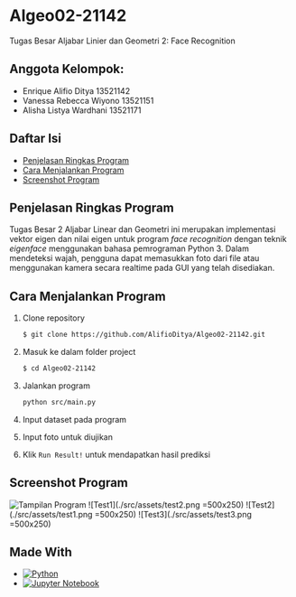 # Algeo02-21142
Tugas Besar Aljabar Linier dan Geometri 2: Face Recognition

## Anggota Kelompok:
- Enrique Alifio Ditya 13521142
- Vanessa Rebecca Wiyono 13521151
- Alisha Listya Wardhani 13521171

## Daftar Isi
* [Penjelasan Ringkas Program](#penjelasan-ringkas-program)
* [Cara Menjalankan Program](#cara-menjalankan-program)
* [Screenshot Program](#screenshot-program)

## Penjelasan Ringkas Program
Tugas Besar 2 Aljabar Linear dan Geometri ini merupakan implementasi vektor eigen dan nilai eigen untuk program *face recognition* dengan teknik *eigenface* menggunakan bahasa pemrograman Python 3. Dalam mendeteksi wajah, pengguna dapat memasukkan foto dari file atau menggunakan kamera secara realtime pada GUI yang telah disediakan.

## Cara Menjalankan Program
1. Clone repository
    ```bash
    $ git clone https://github.com/AlifioDitya/Algeo02-21142.git
    ```
2. Masuk ke dalam folder project
    ```bash
    $ cd Algeo02-21142
    ```
3. Jalankan program
    ```bash
    python src/main.py
    ```
4. Input dataset pada program

5. Input foto untuk diujikan

6. Klik `Run Result!` untuk mendapatkan hasil prediksi

## Screenshot Program
![Tampilan Program](./assets/ss_GUI_Algeo.png)
![Test1](./src/assets/test2.png =500x250)
![Test2](./src/assets/test1.png =500x250)
![Test3](./src/assets/test3.png =500x250)

## Made With
* [![Python](https://img.shields.io/badge/python-3670A0?style=for-the-badge&logo=python&logoColor=ffdd54)](https://www.python.org/)
* [![Jupyter Notebook](https://img.shields.io/badge/jupyter-%23FA0F00.svg?style=for-the-badge&logo=jupyter&logoColor=white)](https://jupyter.org/try)
